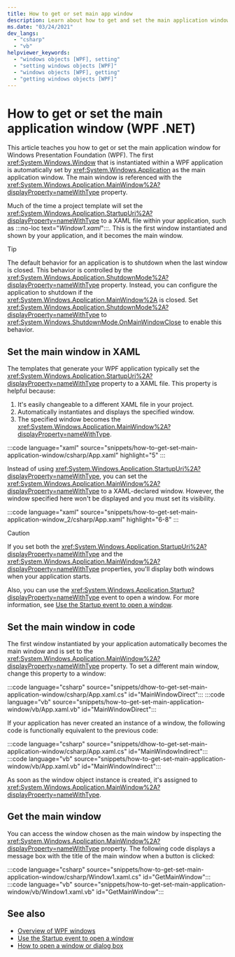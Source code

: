 ```yaml
---
title: How to get or set main app window
description: Learn about how to get and set the main application window for a Windows Presentation Foundation (WPF) application. The main window of an application is typically the startup window. This is sometimes specified by the StartupUri property.
ms.date: "03/24/2021"
dev_langs: 
  - "csharp"
  - "vb"
helpviewer_keywords: 
  - "windows objects [WPF], setting"
  - "setting windows objects [WPF]"
  - "windows objects [WPF], getting"
  - "getting windows objects [WPF]"
---
```


# How to get or set the main application window (WPF .NET)

This article teaches you how to get or set the main application window for Windows Presentation Foundation (WPF). The first <xref:System.Windows.Window> that is instantiated within a WPF application is automatically set by <xref:System.Windows.Application> as the main application window. The main window is referenced with the <xref:System.Windows.Application.MainWindow%2A?displayProperty=nameWithType> property.

Much of the time a project template will set the <xref:System.Windows.Application.StartupUri%2A?displayProperty=nameWithType> to a XAML file within your application, such as :::no-loc text="_Window1.xaml_":::. This is the first window instantiated and shown by your application, and it becomes the main window.

> [!TIP]
>The default behavior for an application is to shutdown when the last window is closed. This behavior is controlled by the <xref:System.Windows.Application.ShutdownMode%2A?displayProperty=nameWithType> property. Instead, you can configure the application to shutdown if the <xref:System.Windows.Application.MainWindow%2A> is closed. Set <xref:System.Windows.Application.ShutdownMode%2A?displayProperty=nameWithType> to <xref:System.Windows.ShutdownMode.OnMainWindowClose> to enable this behavior.

## Set the main window in XAML

The templates that generate your WPF application typically set the <xref:System.Windows.Application.StartupUri%2A?displayProperty=nameWithType> property to a XAML file. This property is helpful because:

01. It's easily changeable to a different XAML file in your project.
01. Automatically instantiates and displays the specified window.
01. The specified window becomes the <xref:System.Windows.Application.MainWindow%2A?displayProperty=nameWithType>.

:::code language="xaml" source="snippets/how-to-get-set-main-application-window/csharp/App.xaml" highlight="5" :::

Instead of using <xref:System.Windows.Application.StartupUri%2A?displayProperty=nameWithType>, you can set the <xref:System.Windows.Application.MainWindow%2A?displayProperty=nameWithType> to a XAML-declared window. However, the window specified here won't be displayed and you must set its visibility.

:::code language="xaml" source="snippets/how-to-get-set-main-application-window_2/csharp/App.xaml" highlight="6-8" :::

> [!CAUTION]
> If you set both the <xref:System.Windows.Application.StartupUri%2A?displayProperty=nameWithType> and the <xref:System.Windows.Application.MainWindow%2A?displayProperty=nameWithType> properties, you'll display both windows when your application starts.

Also, you can use the <xref:System.Windows.Application.Startup?displayProperty=nameWithType> event to open a window. For more information, see [Use the Startup event to open a window](index.md#opening-a-window).

## Set the main window in code

The first window instantiated by your application automatically becomes the main window and is set to the <xref:System.Windows.Application.MainWindow%2A?displayProperty=nameWithType> property. To set a different main window, change this property to a window:

:::code language="csharp" source="snippets/dhow-to-get-set-main-application-window/csharp/App.xaml.cs" id="MainWindowDirect":::
:::code language="vb" source="snippets/how-to-get-set-main-application-window/vb/App.xaml.vb" id="MainWindowDirect":::

If your application has never created an instance of a window, the following code is functionally equivalent to the previous code:

:::code language="csharp" source="snippets/dhow-to-get-set-main-application-window/csharp/App.xaml.cs" id="MainWindowIndirect":::
:::code language="vb" source="snippets/how-to-get-set-main-application-window/vb/App.xaml.vb" id="MainWindowIndirect":::

As soon as the window object instance is created, it's assigned to <xref:System.Windows.Application.MainWindow%2A?displayProperty=nameWithType>.

## Get the main window

You can access the window chosen as the main window by inspecting the <xref:System.Windows.Application.MainWindow%2A?displayProperty=nameWithType> property. The following code displays a message box with the title of the main window when a button is clicked:

:::code language="csharp" source="snippets/how-to-get-set-main-application-window/csharp/Window1.xaml.cs" id="GetMainWindow":::
:::code language="vb" source="snippets/how-to-get-set-main-application-window/vb/Window1.xaml.vb" id="GetMainWindow":::

## See also

- [Overview of WPF windows](index.md)
- [Use the Startup event to open a window](index.md#opening-a-window)
- [How to open a window or dialog box](how-to-open-window-dialog-box.md)
